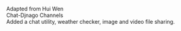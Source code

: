 Adapted from Hui Wen <br/>
Chat-Djnago Channels <br/>
Added a chat utility, weather checker, image and video file sharing.

